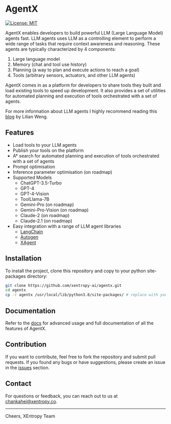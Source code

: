 # AgentX

[![License: MIT](https://img.shields.io/badge/license-MIT-yellow.svg)](https://opensource.org/licenses/MIT)

AgentX enables developers to build powerful LLM (Large Language Model) agents fast. LLM agents uses LLM as a controlling element to perform a wide range of tasks that require context awareness and reasoning. These agents are typically characterized by 4 components:
1. Large language model
2. Memory (chat and tool use history)
3. Planning (a way to plan and execute actions to reach a goal)
4. Tools (arbitrary sensors, actuators, and other LLM agents)

AgentX comes in as a platform for developers to share tools they built and load existing tools to speed up development. It also provides a set of utilities for automated planning and execution of tools orchestrated with a set of agents.

For more information about LLM agents I highly recommend reading this [blog](https://lilianweng.github.io/posts/2023-06-23-agent/) by Lilian Weng.

## Features

* Load tools to your LLM agents
* Publish your tools on the platform
* A* search for automated planning and execution of tools orchestrated with a set of agents
* Prompt optimisation
* Inference parameter optimisation (on roadmap)
* Supported Models
  * ChatGPT-3.5-Turbo
  * GPT-4
  * GPT-4-Vision
  * ToolLlama-7B
  * Gemini-Pro (on roadmap)
  * Gemini-Pro-Vision (on roadmap)
  * Claude-2 (on roadmap)
  * Claude-2.1 (on roadmap)
* Easy integration with a range of LLM agent libraries
  *  [LangChain](https://github.com/langchain-ai/langchain)
  *  [Autogen](https://github.com/microsoft/autogen)
  *  [XAgent](https://github.com/OpenBMB/XAgent)

## Installation

To install the project, clone this repository and copy to your python site-packages directory:

```bash
git clone https://github.com/xentropy-ai/agentx.git
cd agentx
cp -r agentx /usr/local/lib/python3.8/site-packages/ # replace with your own site-packages directory
```

## Documentation

Refer to the [docs](https://github.com/xentropy-ai/agentx/tree/main/docs) for advanced usage and full documentation of all the features of AgentX.

## Contribution

If you want to contribute, feel free to fork the repository and submit pull requests. If you found any bugs or have suggestions, please create an issue in the [issues](https://github.com/xentropy-ai/agentx/issues) section.

## Contact

For questions or feedback, you can reach out to us at chankahei@xentropy.co.

---

Cheers, 
XEntropy Team
